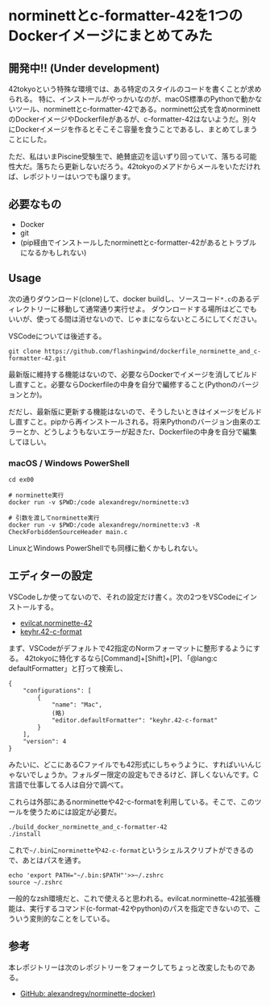 # norminettとc-formatter-42を1つのDockerイメージにまとめてみた

## 開発中!! (Under development)

42tokyoという特殊な環境では、ある特定のスタイルのコードを書くことが求められる。
特に、インストールがやっかいなのが、macOS標準のPythonで動かないツール、norminettとc-formatter-42である。norminett公式を含めnorminettのDockerイメージやDockerfileがあるが、c-formatter-42はないようだ。別々にDockerイメージを作るとそこそこ容量を食うことであるし、まとめてしまうことにした。

ただ、私はいまPiscine受験生で、絶賛底辺を這いずり回っていて、落ちる可能性大だ。落ちたら更新しないだろう。42tokyoのメアドからメールをいただければ、レポジトリーはいつでも譲ります。

## 必要なもの

- Docker
- git
- (pip経由でインストールしたnorminettとc-formatter-42があるとトラブルになるかもしれない)

## Usage

次の通りダウンロード(clone)して、docker buildし、ソースコード`*.c`のあるディレクトリーに移動して通常通り実行せよ。
ダウンロードする場所はどこでもいいが、使ってる間は消せないので、じゃまにならないところにしてください。

VSCodeについては後述する。

```
git clone https://github.com/flashingwind/dockerfile_norminette_and_c-formatter-42.git
```

最新版に維持する機能はないので、必要ならDockerでイメージを消してビルドし直すこと。必要ならDockerfileの中身を自分で編修すること(Pythonのバージョンとか)。

だだし、最新版に更新する機能はないので、そうしたいときはイメージをビルドし直すこと。pipから再インストールされる。将来Pythonのバージョン由来のエラーとか、どうしようもないエラーが起きたr、Dockerfileの中身を自分で編集してほしい。

### macOS / Windows PowerShell

```
cd ex00

# norminette実行
docker run -v $PWD:/code alexandregv/norminette:v3

# 引数を渡してnorminette実行
docker run -v $PWD:/code alexandregv/norminette:v3 -R CheckForbiddenSourceHeader main.c
```
LinuxとWindows PowerShellでも同様に動くかもしれない。

## エディターの設定

VSCodeしか使ってないので、それの設定だけ書く。次の2つをVSCodeにインストールする。

- [evilcat.norminette-42](https://marketplace.visualstudio.com/items?itemName=evilcat.norminette-42)
- [keyhr.42-c-format](https://pypi.org/project/c-formatter-42/#:~:text=Install-,keyhr.42%2Dc%2Dformat,-extension.)

まず、VSCodeがデフォルトで42指定のNormフォーマットに整形するようにする。
42tokyoに特化するなら[Command]+[Shift]+[P]、「@lang:c defaultFormatter」と打って検索し、


```
{
    "configurations": [
        {
            "name": "Mac",
			(略)
            "editor.defaultFormatter": "keyhr.42-c-format"
        }
    ],
    "version": 4
}
```

みたいに、どこにあるCファイルでも42形式にしちゃうように、すればいいんじゃないでしょうか。フォルダー限定の設定もできるけど、詳しくないんです。C言語で仕事してる人は自分で調べて。

これらは外部にあるnorminetteや42-c-formatを利用している。そこで、このツールを使うためには設定が必要だ。


```
./build_docker_norminette_and_c-formatter-42
./install
```

これで`~/.bin`に`norminette`や`42-c-format`というシェルスクリプトができるので、あとはパスを通す。

```
echo 'export PATH="~/.bin:$PATH"'>>~/.zshrc
source ~/.zshrc
```

一般的なzsh環境だと、これで使えると思われる。evilcat.norminette-42拡張機能は、実行するコマンド(c-format-42やpython)のパスを指定できないので、こういう変則的なことをしている。

## 参考

本レポジトリーは次のレポジトリーをフォークしてちょっと改変したものである。

* [GitHub: alexandregv/norminette-docker)](https://github.com/alexandregv/norminette-docker)

